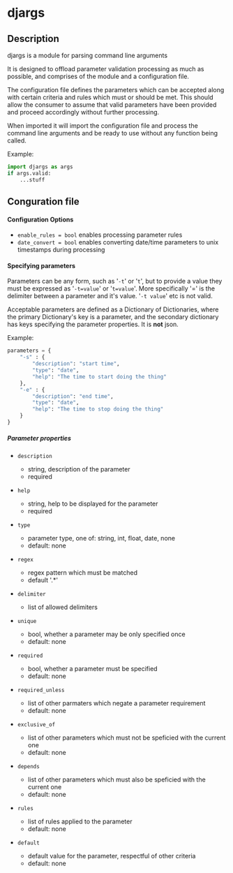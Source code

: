 # djargs
## Description
djargs is a module for parsing command line arguments

It is designed to offload parameter validation processing as much as possible, and comprises of the module and a configuration file.

The configuration file defines the parameters which can be accepted along with certain criteria and rules which must or should be met.
This should allow the consumer to assume that valid parameters have been provided and proceed accordingly without further processing.

When imported it will import the configuration file and process the command line arguments and be ready to use without any function being called.

Example:
```python
import djargs as args
if args.valid:
    ...stuff

```
## Conguration file
#### Configuration Options
* `enable_rules = bool` enables processing parameter rules
* `date_convert = bool` enables converting date/time parameters to unix timestamps during processing

#### Specifying parameters
Parameters can be any form, such as '`-t`' or '`t`', but to provide a value they must be expressed as '`-t=value`' or '`t=value`'.  More specifically '=' is the delimiter between a parameter and it's value. '`-t value`' etc is not valid.

Acceptable parameters are defined as a Dictionary of Dictionaries, where the primary Dictionary's key is a parameter, and the secondary dictionary has keys specifying the parameter properties. It is **not** json.

Example:
```python
parameters = {
    "-s" : {
        "description": "start time",
        "type": "date",
        "help": "The time to start doing the thing"
    },
    "-e" : {
        "description": "end time",
        "type": "date",
        "help": "The time to stop doing the thing"
    }
}
```
##### Parameter properties
* `description`

   * string, description of the parameter
   * required
* `help`

   * string, help to be displayed for the parameter
   * required
* `type`

   * parameter type, one of: string, int, float, date, none
   * default: none
* `regex`

   * regex pattern which must be matched
   * default '.*'

* `delimiter`

   * list of allowed delimiters
* `unique`

   * bool, whether a parameter may be only specified once
   * default: none
* `required`

   * bool, whether a parameter must be specified
   * default: none
* `required_unless`

    * list of other parmaters which negate a parameter requirement
    * default: none
* `exclusive_of`

    * list of other parameters which must not be speficied with the current one
    * default: none
* `depends`

    * list of other parameters which must also be speficied with the current one
    * default: none
* `rules`

    * list of rules applied to the parameter
    * default: none
* `default`

    * default value for the parameter, respectful of other criteria
    * default: none
